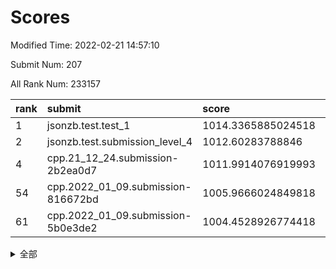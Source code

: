 # Scores

Modified Time: 2022-02-21 14:57:10

Submit Num: 207

All Rank Num: 233157

| rank |               submit               |       score        |       sigma        | pk_num |
| :--- | :--------------------------------- | :----------------- | :----------------- | :----- |
| 1    | jsonzb.test.test_1                 | 1014.3365885024518 | 0.809148363563199  | 4506   |
| 2    | jsonzb.test.submission_level_4     | 1012.60283788846   | 0.8059779965901113 | 4504   |
| 4    | cpp.21_12_24.submission-2b2ea0d7   | 1011.9914076919993 | 0.7901890040352612 | 4509   |
| 54   | cpp.2022_01_09.submission-816672bd | 1005.9666024849818 | 0.722170883175886  | 4497   |
| 61   | cpp.2022_01_09.submission-5b0e3de2 | 1004.4528926774418 | 0.7134467284160714 | 4502   |


<details>
<summary>全部</summary>

| rank |                 submit                 |       score        |       sigma        | pk_num |
| :--- | :------------------------------------- | :----------------- | :----------------- | :----- |
| 1    | jsonzb.test.test_1                     | 1014.3365885024518 | 0.809148363563199  | 4506   |
| 2    | jsonzb.test.submission_level_4         | 1012.60283788846   | 0.8059779965901113 | 4504   |
| 3    | gobigger.level_3.submission_level_3_11 | 1012.0255629110312 | 0.8186098937675211 | 4508   |
| 4    | cpp.21_12_24.submission-2b2ea0d7       | 1011.9914076919993 | 0.7901890040352612 | 4509   |
| 5    | gobigger.level_3.submission_level_3_31 | 1011.6107424856104 | 0.7987528391666434 | 4505   |
| 6    | gobigger.level_3.submission_level_3_41 | 1011.5405791289918 | 0.7780118143629343 | 4506   |
| 7    | gobigger.level_3.submission_level_3_29 | 1011.3396490953922 | 0.7992255566813861 | 4512   |
| 8    | gobigger.level_3.submission_level_3_37 | 1011.0350567992947 | 0.7677977507743565 | 4503   |
| 9    | gobigger.level_3.submission_level_3_12 | 1011.0079637011542 | 0.7533299650424703 | 4504   |
| 10   | gobigger.level_3.submission_level_3_48 | 1010.7401145676093 | 0.7729989490895004 | 4504   |
| 11   | gobigger.level_3.submission_level_3_43 | 1010.6672274452667 | 0.7566477071460058 | 4504   |
| 12   | gobigger.level_3.submission_level_3_2  | 1010.4778551775263 | 0.7699429352454475 | 4504   |
| 13   | gobigger.level_3.submission_level_3_17 | 1010.4375427867645 | 0.7515176183364073 | 4505   |
| 14   | gobigger.level_3.submission_level_3_33 | 1010.4259074361833 | 0.7776252940134234 | 4508   |
| 15   | gobigger.level_3.submission_level_3_8  | 1010.3251399316148 | 0.7563626370946002 | 4501   |
| 16   | gobigger.level_3.submission_level_3_5  | 1010.2925010232891 | 0.7601857834089764 | 4510   |
| 17   | gobigger.level_3.submission_level_3_20 | 1010.2659890917386 | 0.7594079633416579 | 4507   |
| 18   | gobigger.level_3.submission_level_3_24 | 1010.2530183405613 | 0.7524931546737367 | 4503   |
| 19   | gobigger.level_3.submission_level_3_34 | 1010.1940359974436 | 0.7498198224950512 | 4501   |
| 20   | gobigger.level_3.submission_level_3_46 | 1010.1138859234184 | 0.7689502706667461 | 4505   |
| 21   | gobigger.level_3.submission_level_3_16 | 1010.0728082116633 | 0.7611834096150548 | 4501   |
| 22   | gobigger.level_3.submission_level_3_14 | 1010.0670734930221 | 0.7947881425840198 | 4508   |
| 23   | gobigger.level_3.submission_level_3_21 | 1010.0532816560323 | 0.7552002979480239 | 4499   |
| 24   | gobigger.level_3.submission_level_3_49 | 1009.9716517815651 | 0.7701156337645595 | 4507   |
| 25   | gobigger.level_3.submission_level_3_38 | 1009.9054202131573 | 0.7504565064903677 | 4511   |
| 26   | gobigger.level_3.submission_level_3_47 | 1009.9048008517841 | 0.7625614392028696 | 4504   |
| 27   | gobigger.level_3.submission_level_3_40 | 1009.7784304375141 | 0.7342630305600452 | 4505   |
| 28   | gobigger.level_3.submission_level_3_36 | 1009.7704938257341 | 0.743081438391149  | 4504   |
| 29   | gobigger.level_3.submission_level_3_26 | 1009.7662457878035 | 0.7543601075056785 | 4509   |
| 30   | gobigger.level_3.submission_level_3_9  | 1009.7212186845592 | 0.761462387052651  | 4509   |
| 31   | gobigger.level_3.submission_level_3_27 | 1009.6458557455419 | 0.7537251479763888 | 4506   |
| 32   | gobigger.level_3.submission_level_3_19 | 1009.6435265618729 | 0.7559271911417437 | 4509   |
| 33   | gobigger.level_3.submission_level_3_3  | 1009.5726594777176 | 0.748543434786745  | 4497   |
| 34   | gobigger.level_3.submission_level_3_35 | 1009.5593305976403 | 0.7683691109346963 | 4506   |
| 35   | gobigger.level_3.submission_level_3_45 | 1009.5501447892855 | 0.7367449142487249 | 4510   |
| 36   | gobigger.level_3.submission_level_3_6  | 1009.533299543275  | 0.7487647502001706 | 4500   |
| 37   | gobigger.level_3.submission_level_3_22 | 1009.5182211730067 | 0.752941298754725  | 4503   |
| 38   | gobigger.level_3.submission_level_3_28 | 1009.516026778386  | 0.77283419042269   | 4506   |
| 39   | gobigger.level_3.submission_level_3_0  | 1009.4875693405446 | 0.7595836119871009 | 4504   |
| 40   | gobigger.level_3.submission_level_3_30 | 1009.4570795073    | 0.7451778973235137 | 4503   |
| 41   | gobigger.level_3.submission_level_3_42 | 1009.4405656017178 | 0.7426870906219409 | 4500   |
| 42   | gobigger.level_3.submission_level_3_10 | 1009.4351334187307 | 0.7516864807822287 | 4506   |
| 43   | gobigger.level_3.submission_level_3_18 | 1009.415867991857  | 0.7410023462603867 | 4506   |
| 44   | gobigger.level_3.submission_level_3_25 | 1009.3247835597556 | 0.7331990066605388 | 4504   |
| 45   | gobigger.level_3.submission_level_3_23 | 1009.2745856903233 | 0.7459259911658132 | 4502   |
| 46   | gobigger.level_3.submission_level_3_7  | 1009.1920581670812 | 0.7559395055022601 | 4506   |
| 47   | gobigger.level_3.submission_level_3_39 | 1008.8269166879651 | 0.7583959336221047 | 4502   |
| 48   | gobigger.level_3.submission_level_3_15 | 1008.7815427638753 | 0.7546480093905992 | 4503   |
| 49   | gobigger.level_3.submission_level_3_44 | 1008.7769071371379 | 0.7544498725225518 | 4508   |
| 50   | gobigger.level_3.submission_level_3_1  | 1008.7163518825495 | 0.7708250590187334 | 4510   |
| 51   | gobigger.level_3.submission_level_3_13 | 1008.5219265621041 | 0.7514914965580844 | 4511   |
| 52   | gobigger.level_3.submission_level_3_32 | 1008.5136379487979 | 0.7465234404228221 | 4510   |
| 53   | gobigger.level_3.submission_level_3_4  | 1008.1767420865576 | 0.7529396682031716 | 4507   |
| 54   | cpp.2022_01_09.submission-816672bd     | 1005.9666024849818 | 0.722170883175886  | 4497   |
| 55   | gobigger.level_1.submission_level_1_13 | 1005.3262549116271 | 0.7190007539336353 | 4505   |
| 56   | gobigger.level_1.submission_level_1_4  | 1004.7426920906776 | 0.7179328767223623 | 4503   |
| 57   | gobigger.level_1.submission_level_1_45 | 1004.6553993885058 | 0.7209617019364456 | 4504   |
| 58   | gobigger.level_1.submission_level_1_6  | 1004.6345726570072 | 0.7130504956365007 | 4507   |
| 59   | gobigger.level_1.submission_level_1_1  | 1004.5815203698222 | 0.71775005908644   | 4508   |
| 60   | gobigger.level_1.submission_level_1_30 | 1004.5306786386677 | 0.734377666678777  | 4509   |
| 61   | cpp.2022_01_09.submission-5b0e3de2     | 1004.4528926774418 | 0.7134467284160714 | 4502   |
| 62   | gobigger.level_1.submission_level_1_0  | 1004.2851642624508 | 0.7186671612490977 | 4506   |
| 63   | gobigger.level_1.submission_level_1_3  | 1004.2730178802274 | 0.7315153607440422 | 4502   |
| 64   | gobigger.level_1.submission_level_1_18 | 1004.1994156689851 | 0.7209006775435659 | 4504   |
| 65   | gobigger.level_1.submission_level_1_16 | 1004.1728621540759 | 0.7389448858176524 | 4506   |
| 66   | gobigger.level_1.submission_level_1_32 | 1003.97579195262   | 0.7089123958664556 | 4505   |
| 67   | gobigger.level_1.submission_level_1_17 | 1003.8024897504531 | 0.720364015990775  | 4511   |
| 68   | gobigger.level_1.submission_level_1_22 | 1003.7765766759062 | 0.7150326305193058 | 4505   |
| 69   | gobigger.level_1.submission_level_1_5  | 1003.7751009884261 | 0.7183534498535905 | 4506   |
| 70   | gobigger.level_1.submission_level_1_26 | 1003.727548594234  | 0.7060146510495794 | 4506   |
| 71   | gobigger.level_1.submission_level_1_41 | 1003.7057461464744 | 0.7318848048541197 | 4509   |
| 72   | gobigger.level_1.submission_level_1_40 | 1003.6306985514841 | 0.7130407173741002 | 4505   |
| 73   | gobigger.level_1.submission_level_1_23 | 1003.5606376563683 | 0.7181811500948958 | 4507   |
| 74   | gobigger.level_1.submission_level_1_37 | 1003.5498927663677 | 0.7190626954907029 | 4507   |
| 75   | gobigger.level_1.submission_level_1_27 | 1003.5345621887968 | 0.7214187557468349 | 4505   |
| 76   | gobigger.level_1.submission_level_1_31 | 1003.5238664293405 | 0.7194019110805309 | 4506   |
| 77   | gobigger.level_1.submission_level_1_8  | 1003.3769230180314 | 0.7297124284696757 | 4509   |
| 78   | gobigger.level_1.submission_level_1_24 | 1003.3635572919861 | 0.7108773797514496 | 4508   |
| 79   | gobigger.level_1.submission_level_1_36 | 1003.2773033300358 | 0.7106770758174712 | 4507   |
| 80   | gobigger.level_1.submission_level_1_28 | 1003.2755652824898 | 0.7267871454825539 | 4505   |
| 81   | gobigger.level_1.submission_level_1_11 | 1003.2566921776067 | 0.7218990761608605 | 4503   |
| 82   | gobigger.level_1.submission_level_1_35 | 1003.1981495961662 | 0.7013045696911224 | 4503   |
| 83   | gobigger.level_1.submission_level_1_47 | 1003.1971389264046 | 0.7133801221832294 | 4503   |
| 84   | gobigger.level_1.submission_level_1_38 | 1003.1805463607616 | 0.7185672629915866 | 4501   |
| 85   | gobigger.level_1.submission_level_1_10 | 1003.1689300196623 | 0.7260869844696107 | 4506   |
| 86   | gobigger.level_1.submission_level_1_12 | 1003.0918156576242 | 0.711025244448917  | 4503   |
| 87   | gobigger.level_1.submission_level_1_48 | 1003.0678984152757 | 0.7153913456965807 | 4504   |
| 88   | gobigger.level_1.submission_level_1_43 | 1003.0374165868936 | 0.6980579904730142 | 4505   |
| 89   | gobigger.level_1.submission_level_1_33 | 1003.0063403763893 | 0.6991121898058207 | 4504   |
| 90   | gobigger.level_1.submission_level_1_14 | 1003.0049484589172 | 0.7154641475474213 | 4503   |
| 91   | gobigger.level_1.submission_level_1_15 | 1002.931952577308  | 0.715708556134595  | 4510   |
| 92   | gobigger.level_1.submission_level_1_49 | 1002.9226921206514 | 0.726368649193067  | 4504   |
| 93   | gobigger.level_1.submission_level_1_29 | 1002.8717565946594 | 0.71261898176613   | 4507   |
| 94   | gobigger.level_1.submission_level_1_9  | 1002.8038516921321 | 0.7139095089041095 | 4499   |
| 95   | gobigger.level_1.submission_level_1_2  | 1002.7282696789598 | 0.7247939993896718 | 4506   |
| 96   | gobigger.level_1.submission_level_1_34 | 1002.6127373684242 | 0.717125439486225  | 4504   |
| 97   | gobigger.level_1.submission_level_1_44 | 1002.5269859882995 | 0.7104106017126853 | 4505   |
| 98   | gobigger.level_1.submission_level_1_20 | 1002.3450509427162 | 0.7063746928668156 | 4504   |
| 99   | gobigger.level_1.submission_level_1_42 | 1002.2878464892248 | 0.7144556876615206 | 4508   |
| 100  | gobigger.level_1.submission_level_1_46 | 1002.2537735275081 | 0.7069588250741814 | 4508   |
| 101  | gobigger.level_1.submission_level_1_21 | 1002.2199254895633 | 0.7097092680257133 | 4510   |
| 102  | gobigger.level_1.submission_level_1_39 | 1002.032294900291  | 0.7204068431903274 | 4505   |
| 103  | gobigger.level_1.submission_level_1_7  | 1002.0149583682278 | 0.7116556972831379 | 4504   |
| 104  | gobigger.level_1.submission_level_1_25 | 1001.9728229171559 | 0.7126768747836338 | 4507   |
| 105  | gobigger.level_1.submission_level_1_19 | 1001.9599927986603 | 0.7092395120989696 | 4508   |
| 106  | gobigger.random.submission_random_32   | 997.326615493856   | 0.7147769706090978 | 4503   |
| 107  | gobigger.random.submission_random_19   | 997.1549082001352  | 0.7095331415632811 | 4503   |
| 108  | gobigger.random.submission_random_47   | 996.7164437310952  | 0.7131887768309796 | 4505   |
| 109  | gobigger.random.submission_random_24   | 996.5777458374066  | 0.7092204889616075 | 4505   |
| 110  | gobigger.random.submission_random_12   | 996.5562264434133  | 0.6995268399470969 | 4500   |
| 111  | gobigger.random.submission_random_17   | 996.497823995449   | 0.7095364684130229 | 4506   |
| 112  | gobigger.random.submission_random_1    | 996.4545003947242  | 0.7036755010798474 | 4504   |
| 113  | gobigger.random.submission_random_11   | 996.370608301723   | 0.7031813317676869 | 4508   |
| 114  | gobigger.random.submission_random_5    | 996.325802858127   | 0.7175697663805995 | 4505   |
| 115  | gobigger.random.submission_random_36   | 996.3174306271883  | 0.6932311458122902 | 4509   |
| 116  | gobigger.random.submission_random_22   | 996.2898777649823  | 0.7142729803854628 | 4508   |
| 117  | gobigger.random.submission_random_13   | 996.2608837955497  | 0.7077569838318029 | 4506   |
| 118  | gobigger.random.submission_random_18   | 996.2494750111621  | 0.7043865385552947 | 4511   |
| 119  | gobigger.random.submission_random_7    | 996.24885758861    | 0.696746476963422  | 4509   |
| 120  | gobigger.random.submission_random_10   | 996.2448742638235  | 0.7074517346812823 | 4507   |
| 121  | gobigger.random.submission_random_41   | 996.2246771808339  | 0.7141685151957876 | 4498   |
| 122  | gobigger.random.submission_random_25   | 996.2244997020179  | 0.7101046307755182 | 4505   |
| 123  | gobigger.random.submission_random_30   | 996.1973482620607  | 0.7050397034691713 | 4507   |
| 124  | gobigger.random.submission_random_43   | 996.1919870174844  | 0.7154940584436794 | 4503   |
| 125  | gobigger.random.submission_random_4    | 996.1529887690873  | 0.7253613283569597 | 4506   |
| 126  | gobigger.random.submission_random_27   | 996.1461114533278  | 0.7094635975583298 | 4505   |
| 127  | gobigger.random.submission_random_29   | 996.0956238341465  | 0.7290569761615971 | 4504   |
| 128  | gobigger.random.submission_random_40   | 996.0927262443721  | 0.7184199859895559 | 4509   |
| 129  | gobigger.random.submission_random_15   | 996.0879446704096  | 0.7098738151266303 | 4508   |
| 130  | gobigger.random.submission_random_31   | 996.0842071712406  | 0.7071698168628183 | 4505   |
| 131  | gobigger.random.submission_random_38   | 995.9932904505755  | 0.7144750519379178 | 4508   |
| 132  | gobigger.random.submission_random_26   | 995.9475823584362  | 0.6990700260480683 | 4509   |
| 133  | gobigger.random.submission_random_48   | 995.9138479552779  | 0.7047803151258338 | 4502   |
| 134  | gobigger.random.submission_random_35   | 995.8856827622752  | 0.7165721231368012 | 4503   |
| 135  | gobigger.random.submission_random_42   | 995.8276862847869  | 0.7033031215755616 | 4505   |
| 136  | gobigger.random.submission_random_21   | 995.8183121563516  | 0.709382809878918  | 4505   |
| 137  | gobigger.random.submission_random_46   | 995.6783283384376  | 0.7089249949500864 | 4505   |
| 138  | gobigger.random.submission_random_6    | 995.6612964386384  | 0.7120389921041388 | 4510   |
| 139  | gobigger.random.submission_random_33   | 995.6496858204786  | 0.7217792683746992 | 4508   |
| 140  | gobigger.random.submission_random_44   | 995.440091839651   | 0.7057617616282803 | 4508   |
| 141  | gobigger.random.submission_random_28   | 995.4200538070962  | 0.714526708487449  | 4508   |
| 142  | gobigger.random.submission_random_45   | 995.2942228042008  | 0.7215502743119714 | 4504   |
| 143  | gobigger.random.submission_random_8    | 995.2416631295904  | 0.7041258074088558 | 4503   |
| 144  | gobigger.random.submission_random_37   | 995.2001533663878  | 0.7141812498459557 | 4510   |
| 145  | gobigger.random.submission_random_23   | 995.1689212103716  | 0.7066851066274537 | 4502   |
| 146  | gobigger.random.submission_random_2    | 995.1213970591859  | 0.7053634134945749 | 4504   |
| 147  | gobigger.random.submission_random_39   | 995.0327374302597  | 0.7163564909178898 | 4501   |
| 148  | gobigger.random.submission_random_16   | 994.9623898536502  | 0.7250530829897359 | 4509   |
| 149  | gobigger.random.submission_random_20   | 994.9097598432372  | 0.7107979787368188 | 4503   |
| 150  | gobigger.random.submission_random_3    | 994.89468192844    | 0.7097402679259531 | 4507   |
| 151  | gobigger.random.submission_random_34   | 994.8399003984417  | 0.7143052935145192 | 4502   |
| 152  | gobigger.random.submission_random_0    | 994.804247912026   | 0.7111645206715719 | 4505   |
| 153  | gobigger.random.submission_random_49   | 994.595556168896   | 0.7318168189341121 | 4509   |
| 154  | gobigger.random.submission_random_9    | 994.4558730413047  | 0.7430930433457293 | 4511   |
| 155  | gobigger.random.submission_random_14   | 994.2600049032128  | 0.713657766861264  | 4502   |
| 156  | gobigger.level_2.submission_level_2_49 | 993.970825234844   | 0.7298385432693226 | 4507   |
| 157  | gobigger.level_2.submission_level_2_3  | 993.7178286150042  | 0.7246893087975409 | 4504   |
| 158  | gobigger.level_2.submission_level_2_29 | 993.575872136093   | 0.7239936984885528 | 4506   |
| 159  | gobigger.level_2.submission_level_2_47 | 993.4235605946524  | 0.7365146215665179 | 4503   |
| 160  | gobigger.level_2.submission_level_2_40 | 993.3708759183538  | 0.7242722070525301 | 4504   |
| 161  | gobigger.level_2.submission_level_2_18 | 993.2899311019867  | 0.7308362322348757 | 4499   |
| 162  | gobigger.level_2.submission_level_2_44 | 993.0223700936358  | 0.7322804987379365 | 4503   |
| 163  | gobigger.level_2.submission_level_2_30 | 992.9288635489249  | 0.7284354713133713 | 4501   |
| 164  | gobigger.level_2.submission_level_2_12 | 992.9083546192745  | 0.7388002903918575 | 4509   |
| 165  | gobigger.level_2.submission_level_2_13 | 992.9067716855226  | 0.7390423303378435 | 4505   |
| 166  | gobigger.level_2.submission_level_2_7  | 992.7584814916527  | 0.7324116729200125 | 4505   |
| 167  | gobigger.level_2.submission_level_2_19 | 992.750596103436   | 0.7570407139049993 | 4505   |
| 168  | gobigger.level_2.submission_level_2_24 | 992.6920986165422  | 0.7673741150374225 | 4507   |
| 169  | gobigger.level_2.submission_level_2_26 | 992.618153163012   | 0.7503068537491013 | 4502   |
| 170  | gobigger.level_2.submission_level_2_42 | 992.6078684019747  | 0.7326980264542264 | 4508   |
| 171  | gobigger.level_2.submission_level_2_11 | 992.5988753974867  | 0.7485358199851043 | 4499   |
| 172  | gobigger.level_2.submission_level_2_17 | 992.5641073122404  | 0.7285056356347959 | 4507   |
| 173  | gobigger.level_2.submission_level_2_31 | 992.5614917506689  | 0.7270944733431813 | 4509   |
| 174  | gobigger.level_2.submission_level_2_0  | 992.4566306025234  | 0.7302123576574541 | 4508   |
| 175  | gobigger.level_2.submission_level_2_9  | 992.4418175704847  | 0.7404400038164541 | 4508   |
| 176  | gobigger.level_2.submission_level_2_23 | 992.3223842281888  | 0.7423645034925065 | 4509   |
| 177  | gobigger.level_2.submission_level_2_22 | 992.2482057270311  | 0.7488490816040515 | 4511   |
| 178  | gobigger.level_2.submission_level_2_45 | 992.2208275328103  | 0.7429954185876686 | 4508   |
| 179  | gobigger.level_2.submission_level_2_10 | 992.2099178795883  | 0.7372271887915549 | 4505   |
| 180  | gobigger.level_2.submission_level_2_15 | 992.2089921130695  | 0.7370223295966409 | 4505   |
| 181  | gobigger.level_2.submission_level_2_38 | 992.1970233013894  | 0.7358824003580353 | 4511   |
| 182  | gobigger.level_2.submission_level_2_34 | 992.1461690396688  | 0.7389944526002612 | 4510   |
| 183  | gobigger.level_2.submission_level_2_41 | 992.1004966213392  | 0.7340931426262391 | 4507   |
| 184  | gobigger.level_2.submission_level_2_5  | 992.0748981698898  | 0.7379439637539513 | 4509   |
| 185  | gobigger.level_2.submission_level_2_36 | 992.0446250909197  | 0.7496082315353375 | 4509   |
| 186  | gobigger.level_2.submission_level_2_6  | 992.0445202260039  | 0.7319889094391279 | 4508   |
| 187  | gobigger.level_2.submission_level_2_16 | 992.0110603748299  | 0.7335613539002817 | 4504   |
| 188  | gobigger.level_2.submission_level_2_48 | 991.9330597604217  | 0.7598710786081869 | 4504   |
| 189  | gobigger.level_2.submission_level_2_35 | 991.8728631489347  | 0.7590236887941486 | 4515   |
| 190  | gobigger.level_2.submission_level_2_8  | 991.8557492747739  | 0.7592773075498342 | 4505   |
| 191  | gobigger.level_2.submission_level_2_25 | 991.8288970723701  | 0.7535474250867077 | 4500   |
| 192  | gobigger.level_2.submission_level_2_1  | 991.8206469640679  | 0.7379306937362081 | 4504   |
| 193  | gobigger.level_2.submission_level_2_33 | 991.8024165295062  | 0.7765330029896053 | 4504   |
| 194  | gobigger.level_2.submission_level_2_21 | 991.7756482174084  | 0.7566175078770532 | 4509   |
| 195  | gobigger.level_2.submission_level_2_46 | 991.6881195254554  | 0.7505293490374318 | 4507   |
| 196  | gobigger.level_2.submission_level_2_37 | 991.6494911245434  | 0.7303220235207828 | 4505   |
| 197  | gobigger.level_2.submission_level_2_14 | 991.476114483138   | 0.7491801408114019 | 4504   |
| 198  | gobigger.level_2.submission_level_2_2  | 991.4592617539937  | 0.7463971398042031 | 4501   |
| 199  | gobigger.level_2.submission_level_2_4  | 991.3801870781     | 0.7454915386713743 | 4500   |
| 200  | gobigger.level_2.submission_level_2_20 | 991.0200385517759  | 0.7730065577138032 | 4507   |
| 201  | gobigger.level_2.submission_level_2_39 | 991.013544128344   | 0.7555081573596941 | 4505   |
| 202  | gobigger.level_2.submission_level_2_32 | 990.9831510302025  | 0.7436529749496323 | 4501   |
| 203  | gobigger.level_2.submission_level_2_28 | 990.97125430078    | 0.7740651741011874 | 4503   |
| 204  | gobigger.level_2.submission_level_2_43 | 990.8394659203263  | 0.7657774667014822 | 4502   |
| 205  | gobigger.level_2.submission_level_2_27 | 990.7171791942786  | 0.7811717984519718 | 4502   |
| 206  | gobigger.none.submission_none_0        | 979.9753366007214  | 1.1844236815291773 | 4507   |
| 207  | gobigger.none.submission_none_1        | 976.9867443234222  | 1.3282131643298838 | 4506   |

</details>